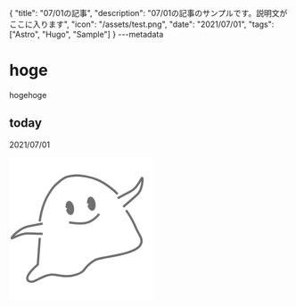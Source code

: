 {
  "title": "07/01の記事",
  "description": "07/01の記事のサンプルです。説明文がここに入ります",
  "icon": "/assets/test.png",
  "date": "2021/07/01",
  "tags": ["Astro", "Hugo", "Sample"]
}
---metadata

# hoge
hogehoge

## today
2021/07/01

![img](/assets/test.png)